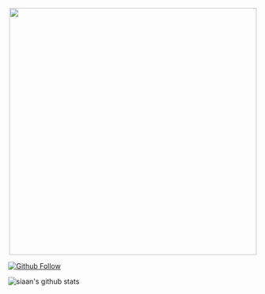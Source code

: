<div>
<p align="center">
  <img src="https://i.imgur.com/a6DhlfX.png" width=500; height=auto; style="display: block; margin: 0 auto"/>
  
[![Github Follow](https://img.shields.io/github/followers/siaandev?label=Follow%20Me&style=social)](https://github.com/siaandev)

</p>
</div>

![siaan's github stats](https://github-readme-stats.vercel.app/api?username=siaandev&show_icons=true)
